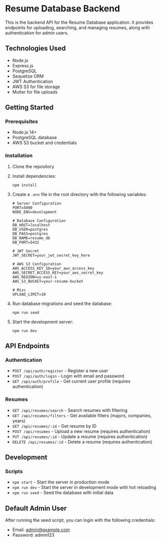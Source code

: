 # Resume Database Backend

This is the backend API for the Resume Database application. It provides endpoints for uploading, searching, and managing resumes, along with authentication for admin users.

## Technologies Used

- Node.js
- Express.js
- PostgreSQL
- Sequelize ORM
- JWT Authentication
- AWS S3 for file storage
- Multer for file uploads

## Getting Started

### Prerequisites

- Node.js 14+
- PostgreSQL database
- AWS S3 bucket and credentials

### Installation

1. Clone the repository
2. Install dependencies:
   ```
   npm install
   ```
3. Create a `.env` file in the root directory with the following variables:
   ```
   # Server Configuration
   PORT=5000
   NODE_ENV=development

   # Database Configuration
   DB_HOST=localhost
   DB_USER=postgres
   DB_PASS=postgres
   DB_NAME=resume_db
   DB_PORT=5432

   # JWT Secret
   JWT_SECRET=your_jwt_secret_key_here

   # AWS S3 Configuration
   AWS_ACCESS_KEY_ID=your_aws_access_key
   AWS_SECRET_ACCESS_KEY=your_aws_secret_key
   AWS_REGION=us-east-1
   AWS_S3_BUCKET=your-resume-bucket

   # Misc
   UPLOAD_LIMIT=10
   ```

4. Run database migrations and seed the database:
   ```
   npm run seed
   ```

5. Start the development server:
   ```
   npm run dev
   ```

## API Endpoints

### Authentication

- `POST /api/auth/register` - Register a new user
- `POST /api/auth/login` - Login with email and password
- `GET /api/auth/profile` - Get current user profile (requires authentication)

### Resumes

- `GET /api/resumes/search` - Search resumes with filtering
- `GET /api/resumes/filters` - Get available filters (majors, companies, years)
- `GET /api/resumes/:id` - Get resume by ID
- `POST /api/resumes` - Upload a new resume (requires authentication)
- `PUT /api/resumes/:id` - Update a resume (requires authentication)
- `DELETE /api/resumes/:id` - Delete a resume (requires authentication)

## Development

### Scripts

- `npm start` - Start the server in production mode
- `npm run dev` - Start the server in development mode with hot reloading
- `npm run seed` - Seed the database with initial data

## Default Admin User

After running the seed script, you can login with the following credentials:
- Email: admin@example.com
- Password: admin123 